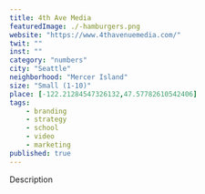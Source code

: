 ```yaml
---
title: 4th Ave Media
featuredImage: ./-hamburgers.png
website: "https://www.4thavenuemedia.com/"
twit: ""
inst: ""
category: "numbers"
city: "Seattle"
neighborhood: "Mercer Island"
size: "Small (1-10)"
place: [-122.21284547326132,47.57782610542406]
tags:
    - branding
    - strategy
    - school
    - video
    - marketing
published: true
---
```


Description
